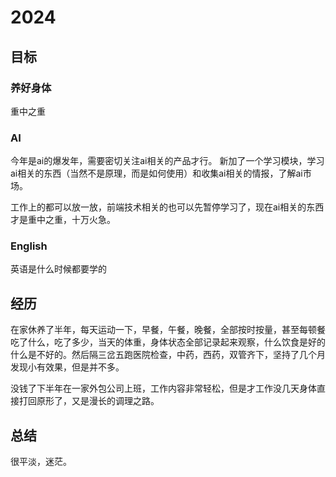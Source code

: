 # 2024

## 目标

### 养好身体

重中之重

### AI

今年是ai的爆发年，需要密切关注ai相关的产品才行。
新加了一个学习模块，学习ai相关的东西（当然不是原理，而是如何使用）和收集ai相关的情报，了解ai市场。

工作上的都可以放一放，前端技术相关的也可以先暂停学习了，现在ai相关的东西才是重中之重，十万火急。

### English

英语是什么时候都要学的

## 经历

在家休养了半年，每天运动一下，早餐，午餐，晚餐，全部按时按量，甚至每顿餐吃了什么，吃了多少，当天的体重，身体状态全部记录起来观察，什么饮食是好的什么是不好的。然后隔三岔五跑医院检查，中药，西药，双管齐下，坚持了几个月发现小有效果，但是并不多。

没钱了下半年在一家外包公司上班，工作内容非常轻松，但是才工作没几天身体直接打回原形了，又是漫长的调理之路。

## 总结

很平淡，迷茫。
